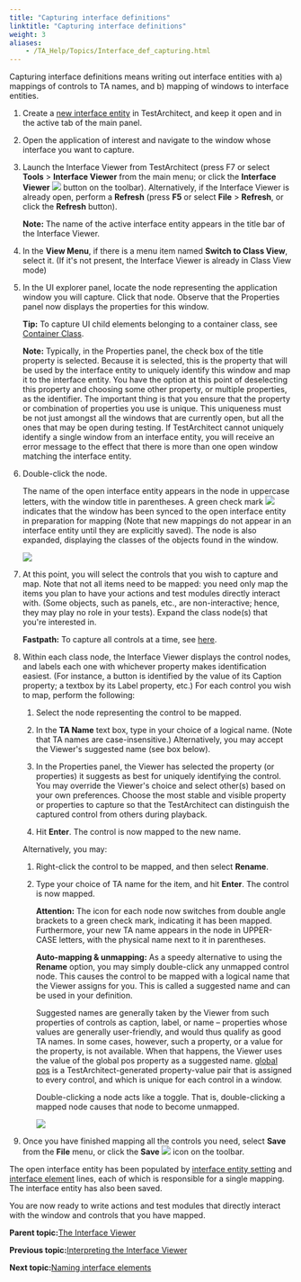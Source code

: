 ```yaml
--- 
title: "Capturing interface definitions"
linktitle: "Capturing interface definitions"
weight: 3
aliases: 
    - /TA_Help/Topics/Interface_def_capturing.html
---
```


Capturing interface definitions means writing out interface entities with a\) mappings of controls to TA names, and b\) mapping of windows to interface entities.

1.  Create a [new interface entity](/TA_Help/Topics/Interface_def_Adding.html) in TestArchitect, and keep it open and in the active tab of the main panel.

2.  Open the application of interest and navigate to the window whose interface you want to capture.

3.  Launch the Interface Viewer from TestArchitect \(press F7 or select **Tools** \> **Interface Viewer** from the main menu; or click the **Interface Viewer** ![](/images//Images/Interface_viewer_btn.png) button on the toolbar\). Alternatively, if the Interface Viewer is already open, perform a **Refresh** \(press **F5** or select **File** \> **Refresh**, or click the **Refresh** button\).

    **Note:** The name of the active interface entity appears in the title bar of the Interface Viewer.

4.  In the **View Menu**, if there is a menu item named **Switch to Class View**, select it. \(If it's not present, the Interface Viewer is already in Class View mode\)

5.  In the UI explorer panel, locate the node representing the application window you will capture. Click that node. Observe that the Properties panel now displays the properties for this window.

    **Tip:** To capture UI child elements belonging to a container class, see [Container Class](/TA_Help/Topics/Interface_def_container_class.html).

    **Note:** Typically, in the Properties panel, the check box of the title property is selected. Because it is selected, this is the property that will be used by the interface entity to uniquely identify this window and map it to the interface entity. You have the option at this point of deselecting this property and choosing some other property, or multiple properties, as the identifier. The important thing is that you ensure that the property or combination of properties you use is unique. This uniqueness must be not just amongst all the windows that are currently open, but all the ones that may be open during testing. If TestArchitect cannot uniquely identify a single window from an interface entity, you will receive an error message to the effect that there is more than one open window matching the interface entity.

6.  Double-click the node.

    The name of the open interface entity appears in the node in uppercase letters, with the window title in parentheses. A green check mark ![](/images//Images/ug_interface_definition45.png) indicates that the window has been synced to the open interface entity in preparation for mapping \(Note that new mappings do not appear in an interface entity until they are explicitly saved\). The node is also expanded, displaying the classes of the objects found in the window.

    ![](/images//Images/ug_interface_definition16_UIA.png)

7.  At this point, you will select the controls that you wish to capture and map. Note that not all items need to be mapped: you need only map the items you plan to have your actions and test modules directly interact with. \(Some objects, such as panels, etc., are non-interactive; hence, they may play no role in your tests\). Expand the class node\(s\) that you're interested in.

    **Fastpath:** To capture all controls at a time, see [here](/TA_Help/Topics/ug_Interface_def_Viewer_capture_all_controls.html).

8.  Within each class node, the Interface Viewer displays the control nodes, and labels each one with whichever property makes identification easiest. \(For instance, a button is identified by the value of its Caption property; a textbox by its Label property, etc.\) For each control you wish to map, perform the following:

    1.  Select the node representing the control to be mapped.

    2.  In the **TA Name** text box, type in your choice of a logical name. \(Note that TA names are case-insensitive.\) Alternatively, you may accept the Viewer's suggested name \(see box below\).

    3.  In the Properties panel, the Viewer has selected the property \(or properties\) it suggests as best for uniquely identifying the control. You may override the Viewer's choice and select other\(s\) based on your own preferences. Choose the most stable and visible property or properties to capture so that the TestArchitect can distinguish the captured control from others during playback.

    4.  Hit **Enter**. The control is now mapped to the new name.

    Alternatively, you may:

    1.  Right-click the control to be mapped, and then select **Rename**.

    2.  Type your choice of TA name for the item, and hit **Enter**. The control is now mapped.

        **Attention:** The icon for each node now switches from double angle brackets to a green check mark, indicating it has been mapped. Furthermore, your new TA name appears in the node in UPPER-CASE letters, with the physical name next to it in parentheses.

        **Auto-mapping & unmapping:** As a speedy alternative to using the **Rename** option, you may simply double-click any unmapped control node. This causes the control to be mapped with a logical name that the Viewer assigns for you. This is called a suggested name and can be used in your definition.

        Suggested names are generally taken by the Viewer from such properties of controls as caption, label, or name – properties whose values are generally user-friendly, and would thus qualify as good TA names. In some cases, however, such a property, or a value for the property, is not available. When that happens, the Viewer uses the value of the global pos property as a suggested name. [global pos](/TA_Help/Topics/Interface_def_global_pos.html) is a TestArchitect-generated property-value pair that is assigned to every control, and which is unique for each control in a window.

        Double-clicking a node acts like a toggle. That is, double-clicking a mapped node causes that node to become unmapped.

        ![](/images//Images/ug_interface_definition17.png)

9.  Once you have finished mapping all the controls you need, select **Save** from the **File** menu, or click the **Save** ![](/images//Images/ug_interface_definition44.png) icon on the toolbar.


The open interface entity has been populated by [interface entity setting](/TA_Automation/Topics/bia_interface_entity_setting.html) and [interface element](/TA_Automation/Topics/bia_interface_element.html) lines, each of which is responsible for a single mapping. The interface entity has also been saved.

You are now ready to write actions and test modules that directly interact with the window and controls that you have mapped.

**Parent topic:**[The Interface Viewer](/TA_Help/Topics/Interface_def_Viewer.html)

**Previous topic:**[Interpreting the Interface Viewer](/TA_Help/Topics/Interface_def_Viewer_reading.html)

**Next topic:**[Naming interface elements](/TA_Help/Topics/Interface_def_naming.html)

